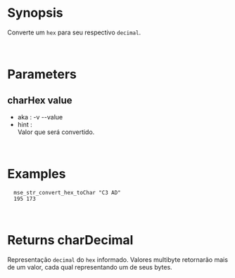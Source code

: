 # Synopsis

Converte um `hex` para seu respectivo `decimal`.



&nbsp;

# Parameters

## charHex value

- aka       : -v --value
- hint      :  
  Valor que será convertido.



&nbsp;

# Examples

``` shell
  mse_str_convert_hex_toChar "C3 AD" 
  195 173
```



&nbsp;

# Returns charDecimal

Representação `decimal` do `hex` informado.
Valores multibyte retornarão mais de um valor, cada qual representando um de 
seus bytes.